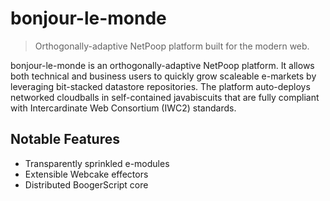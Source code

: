 # bonjour-le-monde
> Orthogonally-adaptive NetPoop platform built for the modern web. 

bonjour-le-monde is an orthogonally-adaptive NetPoop platform. It allows both technical and business users to quickly grow scaleable e-markets by leveraging bit-stacked datastore repositories. The platform auto-deploys networked cloudballs in self-contained javabiscuits that are fully compliant with Intercardinate Web Consortium (IWC2) standards. 

## Notable Features
* Transparently sprinkled e-modules
* Extensible Webcake effectors
* Distributed BoogerScript core
